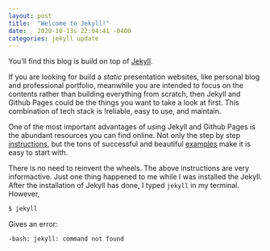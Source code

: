 ```yaml
---
layout: post
title:  "Welcome to Jekyll!"
date:   2020-10-13s 22:04:41 -0400
categories: jekyll update
---
```

You’ll find this blog is build on top of [Jekyll](https://jekyllrb.com/).

If you are looking for build a *static* presentation websites, like personal blog and professional portfolio, meanwhile you are intended to focus on the contents rather than building everything from scratch, then Jekyll and Github Pages could be the things you want to take a look at first. This combination of tech stack is !reliable, easy to use, and maintain.

One of the most important advantages of using Jekyll and Github Pages is the abundant resources you can find online. Not only the step by step [instructions](https://programminghistorian.org/en/lessons/building-static-sites-with-jekyll-github-pages), but the tons of successful and beautiful [examples](https://jekyllrb.com/showcase/) make it is easy to start with. 

There is no need to reinvent the wheels. The above instructions are very informactive. Just one thing happened to me while I was installed the Jekyll.  After the installation of Jekyll has done, I typed `jekyll` in my terminal. However,
~~~bash
$ jekyll
~~~

Gives an error:
~~~bash
-bash: jekyll: command not found
~~~
